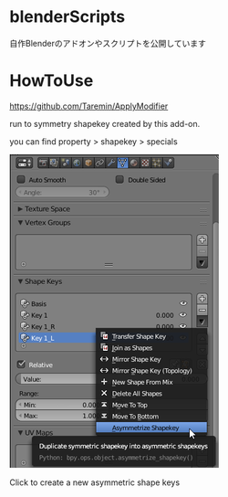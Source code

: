 # blenderScripts
自作Blenderのアドオンやスクリプトを公開しています

# HowToUse
https://github.com/Taremin/ApplyModifier

run to symmetry shapekey created by this add-on.

you can find property > shapekey > specials

![p](https://github.com/lowteq/blenderScripts/blob/master/readmeimages/20200211004213_367x549.png)

Click to create a new asymmetric shape keys

